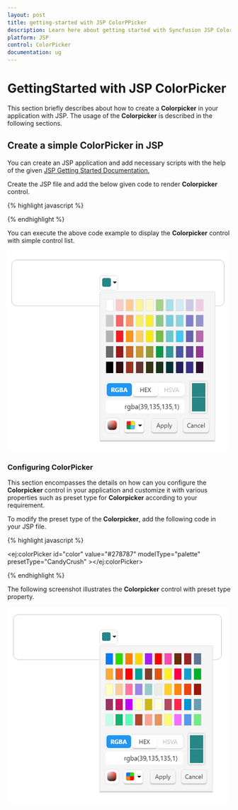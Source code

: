 ```yaml
---
layout: post
title: getting-started with JSP ColorPPicker
description: Learn here about getting started with Syncfusion JSP ColorPicker getting started, its elements, and more.
platform: JSP
control: ColorPicker
documentation: ug
---
```


# GettingStarted with JSP ColorPicker

This section briefly describes about how to create a **Colorpicker** in your application with JSP. The usage of the **Colorpicker** is described in the following sections.

## Create a simple ColorPicker in JSP

You can create an JSP application and add necessary scripts with the help of the given [JSP Getting Started Documentation.](/jsp-docs/jsp/Getting-Started)

Create the JSP file and add the below given code to render **Colorpicker** control.

{% highlight javascript %}

<div class="cols-sample-area">
   <div class="control">
     <ej:colorPicker id="color" value="#278787" modelType="palette"> </ej:colorPicker>
   </div>
</div>


{% endhighlight %}

You can execute the above code example to display the **Colorpicker** control with simple control list.

![JSP ColorPicker GettingStarted](getting-started_images/colorpicker.png) 

### Configuring ColorPicker

This section encompasses the details on how can you configure the **Colorpicker** control in your application and customize it with various properties such as preset type for **Colorpicker** according to your requirement.

To modify the preset type of the **Colorpicker**, add the following code in your JSP file.

{% highlight javascript %}

<ej:colorPicker id="color" value="#278787" modelType="palette" presetType="CandyCrush" ></ej:colorPicker>

{% endhighlight %}

The following screenshot illustrates the **Colorpicker** control with preset type property.

![JSP ColorPicker Present](getting-started_images/colorpickerpreset.png) 
